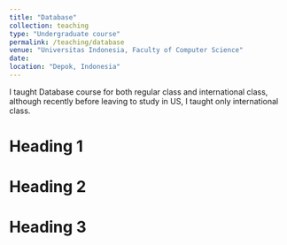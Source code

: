 ```yaml
---
title: "Database"
collection: teaching
type: "Undergraduate course"
permalink: /teaching/database
venue: "Universitas Indonesia, Faculty of Computer Science"
date: 
location: "Depok, Indonesia"
---
```


I taught Database course for both regular class and international class, although recently before leaving to study in US,
I taught only international class.

Heading 1
======

Heading 2
======

Heading 3
======
